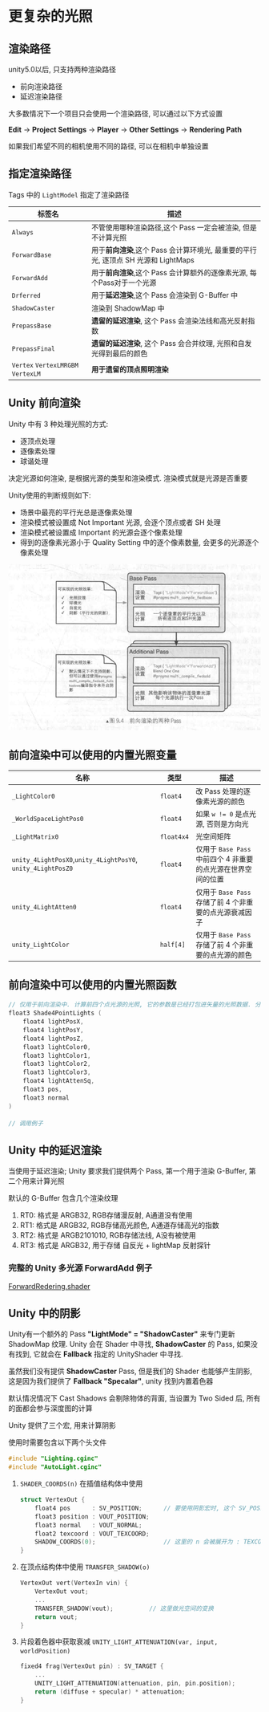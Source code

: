 # 更复杂的光照

## 渲染路径

unity5.0以后, 只支持两种渲染路径

* 前向渲染路径
* 延迟渲染路径

大多数情况下一个项目只会使用一个渲染路径, 可以通过以下方式设置

**Edit** -> **Project Settings** -> **Player** -> **Other Settings** -> **Rendering Path**

如果我们希望不同的相机使用不同的路径, 可以在相机中单独设置

## 指定渲染路径

Tags 中的 `LightModel` 指定了渲染路径

| 标签名                             | 描述                                                         |
| ---------------------------------- | ------------------------------------------------------------ |
| `Always`                           | 不管使用哪种渲染路径,这个 Pass 一定会被渲染, 但是不计算光照  |
| `ForwardBase`                      | 用于**前向渲染**,这个 Pass 会计算环境光, 最重要的平行光, 逐顶点 SH 光源和 LightMaps |
| `ForwardAdd`                       | 用于**前向渲染**,这个 Pass 会计算额外的逐像素光源, 每个Pass对于一个光源 |
| `Drferred`                         | 用于**延迟渲染**,这个 Pass 会渲染到 G-Buffer 中              |
| `ShadowCaster`                     | 渲染到 ShadowMap 中                                          |
| `PrepassBase`                      | **遗留的延迟渲染**, 这个 Pass 会渲染法线和高光反射指数       |
| `PrepassFinal`                     | **遗留的延迟渲染**, 这个 Pass 会合并纹理, 光照和自发光得到最后的颜色 |
| `Vertex` `VertexLMRGBM` `VertexLM` | **用于遗留的顶点照明渲染**                                   |

## Unity 前向渲染

Unity 中有 3 种处理光照的方式:

* 逐顶点处理
* 逐像素处理
* 球谐处理

决定光源如何渲染, 是根据光源的类型和渲染模式. 渲染模式就是光源是否重要

Unity使用的判断规则如下:

* 场景中最亮的平行光总是逐像素处理
* 渲染模式被设置成 Not Important 光源, 会逐个顶点或者 SH 处理
* 渲染模式被设置成 Important 的光源会逐个像素处理
* 得到的逐像素光源小于 Quality Setting 中的逐个像素数量, 会更多的光源逐个像素处理

![image-20220718132916807](image-20220718132916807.png)

## 前向渲染中可以使用的内置光照变量

| 名称                                                         | 类型       | 描述                                                         |
| ------------------------------------------------------------ | ---------- | ------------------------------------------------------------ |
| `_LightColor0`                                               | `float4`   | 改 Pass 处理的逐像素光源的颜色                               |
| `_WorldSpaceLightPos0`                                       | `float4`   | 如果 `w != 0` 是点光源, 否则是方向光                         |
| `_LightMatrix0`                                              | `float4x4` | 光空间矩阵                                                   |
| `unity_4LightPosX0`,`unity_4LightPosY0`, `unity_4LightPosZ0` | `float4`   | 仅用于 `Base Pass` 中前四个 4 非重要的点光源在世界空间的位置 |
| `unity_4LightAtten0`                                         | `float4`   | 仅用于 `Base Pass` 存储了前 4 个非重要的点光源衰减因子       |
| `unity_LightColor`                                           | `half[4]`  | 仅用于 `Base Pass` 存储了前 4 个非重要的点光源的颜色         |

## 前向渲染中可以使用的内置光照函数

```cc
// 仅用于前向渲染中. 计算前四个点光源的光照, 它的参数是已经打包进矢量的光照数据. 分别是
float3 Shade4PointLights (
    float4 lightPosX, 
    float4 lightPosY, 
    float4 lightPosZ,
    float3 lightColor0, 
    float3 lightColor1, 
    float3 lightColor2, 
    float3 lightColor3,
    float4 lightAttenSq,
    float3 pos, 
    float3 normal
)
    
// 调用例子

```

## Unity 中的延迟渲染

当使用于延迟渲染; Unity 要求我们提供两个 Pass, 第一个用于渲染 G-Buffer, 第二个用来计算光照

默认的 G-Buffer 包含几个渲染纹理

1. RT0: 格式是 ARGB32, RGB存储漫反射, A通道没有使用
2. RT1: 格式是 ARGB32, RGB存储高光颜色, A通道存储高光的指数
3. RT2: 格式是 ARGB2101010, RGB存储法线, A没有被使用
4. RT3: 格式是 ARGB32, 用于存储 自反光 + lightMap 反射探针





### 完整的 Unity 多光源 ForwardAdd 例子

 [ForwardRedering.shader](ForwardRedering.shader) 



## Unity 中的阴影

Unity有一个额外的 Pass **"LightMode" = "ShadowCaster"** 来专门更新 ShadowMap 纹理. Unity 会在 Shader 中寻找, **ShadowCaster** 的 Pass, 如果没有找到, 它就会在 **Fallback** 指定的 UnityShader 中寻找.



虽然我们没有提供 **ShadowCaster** Pass, 但是我们的 Shader 也能够产生阴影, 这是因为我们提供了 **Fallback "Specalar"**, unity 找到内置着色器



默认情况情况下 Cast Shadows 会剔除物体的背面, 当设置为 Two Sided 后, 所有的面都会参与深度图的计算



Unity 提供了三个宏, 用来计算阴影

使用时需要包含以下两个头文件

```cc
#include "Lighting.cginc"
#include "AutoLight.cginc"
```



1. `SHADER_COORDS(n)` 在插值结构体中使用

    ```cc
    struct VertexOut {
        float4 pos      : SV_POSITION;		// 要使用阴影宏时, 这个 SV_POSITION 只能命名为 pos
        float3 position : VOUT_POSITION;
        float3 normal   : VOUT_NORMAL;
        float2 texcoord : VOUT_TEXCOORD;
        SHADOW_COORDS(0);					// 这里的 n 会被展开为 : TEXCOORD##n
    }
    ```

2. 在顶点结构体中使用 `TRANSFER_SHADOW(o)`

    ```cc
    VertexOut vert(VertexIn vin) {
        VertexOut vout;
       	...
    	TRANSFER_SHADOW(vout);			// 这里做光空间的变换
        return vout;
    }
    ```

3. 片段着色器中获取衰减 `UNITY_LIGHT_ATTENUATION(var, input, worldPosition)`

    ```cc
    fixed4 frag(VertexOut pin) : SV_TARGET {
        ...
        UNITY_LIGHT_ATTENUATION(attenuation, pin, pin.position);
        return (diffuse + specular) * attenuation;
    }
    ```

    





